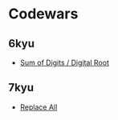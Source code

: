 # Codewars
## 6kyu
* [Sum of Digits / Digital Root](./Swift/DigitalRoot.swift)

## 7kyu
* [Replace All](./Swift/ReplaceAll.swift)